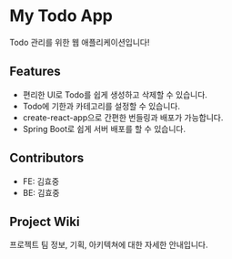 # My Todo App

Todo 관리를 위한 웹 애플리케이션입니다!

## Features

- 편리한 UI로 Todo를 쉽게 생성하고 삭제할 수 있습니다.
- Todo에 기한과 카테고리를 설정할 수 있습니다.
- create-react-app으로 간편한 번들링과 배포가 가능합니다.
- Spring Boot로 쉽게 서버 배포를 할 수 있습니다.

## Contributors

- FE: 김효중
- BE: 김효중

## Project Wiki

프로젝트 팀 정보, 기획, 아키텍쳐에 대한 자세한 안내입니다.
